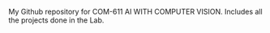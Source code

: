 My Github repository for COM-611 AI WITH COMPUTER VISION.
Includes all the projects done in the Lab.
